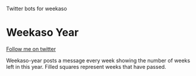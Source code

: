 Twitter bots for weekaso

# Weekaso Year
[Follow me on twitter](https://twitter.com/Weekaso3)

Weekaso-year posts a message every week showing the number of weeks left in this year. Filled squares represent weeks that have passed.
